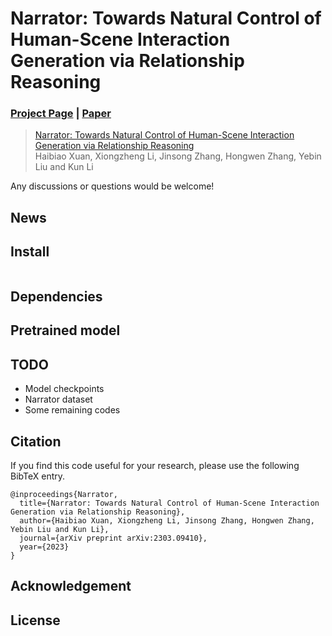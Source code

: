 # Narrator: Towards Natural Control of Human-Scene Interaction Generation via Relationship Reasoning




### [Project Page](https://haibiaoxuan.github.io/Narrator/) | [Paper](https://arxiv.org/pdf/2303.09410.pdf) 


> [Narrator: Towards Natural Control of Human-Scene Interaction Generation via Relationship Reasoning]()  
> Haibiao Xuan, Xiongzheng Li, Jinsong Zhang, Hongwen Zhang, Yebin Liu and Kun Li

Any discussions or questions would be welcome!

## News

## Install

```
```

## Dependencies

## Pretrained model


## TODO

- Model checkpoints
- Narrator dataset
- Some remaining codes


## Citation

If you find this code useful for your research, please use the following BibTeX entry.

```
@inproceedings{Narrator,
  title={Narrator: Towards Natural Control of Human-Scene Interaction Generation via Relationship Reasoning},
  author={Haibiao Xuan, Xiongzheng Li, Jinsong Zhang, Hongwen Zhang, Yebin Liu and Kun Li},
  journal={arXiv preprint arXiv:2303.09410},
  year={2023}
}
```

## Acknowledgement

## License
